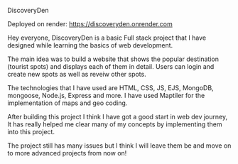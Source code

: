 DiscoveryDen

Deployed on render: https://discoveryden.onrender.com

Hey everyone,
DiscoveryDen is a basic Full stack project that I have designed while learning the basics of web development.

The main idea was to build a website that shows the popular destination (tourist spots) and displays each of them in detail. Users can login and create new spots as well as reveiw other spots.

The technologies that I have used are HTML, CSS, JS, EJS, MongoDB, mongoose, Node.js, Express and more.
I have used Maptiler for the implementation of maps and geo coding.

After building this project I think I have got a good start in web dev journey, It has really helped me clear many of my concepts by implementing them into this project.

The project still has many issues but I think I will leave them be and move on to more advanced projects from now on!
